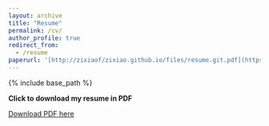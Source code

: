 ```yaml
---
layout: archive
title: "Resume"
permalink: /cv/
author_profile: true
redirect_from:
  - /resume
paperurl: '[http://zixiaof/zixiao.github.io/files/resume.git.pdf](https://zixiaof.github.io/zixiao.github.io/files/resume.git.pdf)'
---
```


{% include base_path %}

**Click to download my resume in PDF**

[Download PDF here]([http://zixiaof.github.io/zixiao/files/resume.git.pdf](https://zixiaof.github.io/zixiao.github.io/files/resume.git.pdf))

